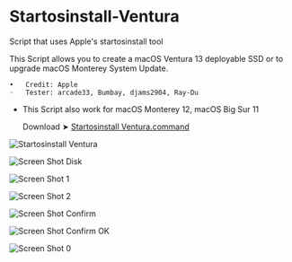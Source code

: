 # Startosinstall-Ventura

Script that uses Apple's startosinstall tool

This Script allows you to create a macOS Ventura 13 deployable SSD or to upgrade macOS Monterey System Update.

	•	Credit: Apple
	◦	Tester: arcade33, Bumbay, djams2904, Ray-Du
	
* This Script also work for macOS Monterey 12, macOS Big Sur 11

  
  Download ➤ [Startosinstall Ventura.command](https://github.com/chris1111/Startosinstall-Ventura/raw/Master/Startosinstall%20Ventura.zip)
  
![Startosinstall Ventura](https://user-images.githubusercontent.com/6248794/180323585-a4cb9ef6-9eb7-4357-bb79-55ed75d6752a.png)

![Screen Shot Disk](https://user-images.githubusercontent.com/6248794/180342523-1d073a6f-dfbe-4755-84ee-9f637fa53b01.png)
  
![Screen Shot 1](https://user-images.githubusercontent.com/6248794/180342518-b99e92d6-3f03-441a-954c-a23cd76046a1.png)

![Screen Shot 2](https://user-images.githubusercontent.com/6248794/180342521-3f8fb708-9544-43df-b2f5-5efc251e190f.png)

![Screen Shot Confirm](https://user-images.githubusercontent.com/6248794/180437725-5eaa37ab-2581-4ae2-a820-7ce29d6c617e.png)

![Screen Shot Confirm OK](https://user-images.githubusercontent.com/6248794/180437748-5bb4b5da-0a5b-4713-a097-5382e84383f5.png)

![Screen Shot 0](https://user-images.githubusercontent.com/6248794/180342516-10d227da-3deb-4a82-9200-11da57bc3198.png)


